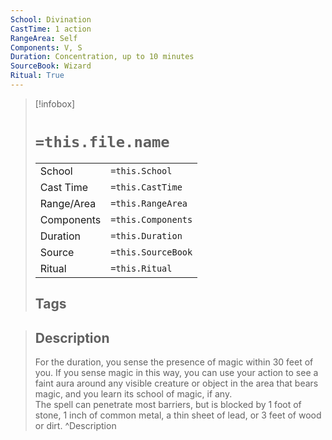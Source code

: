 ```yaml
---
School: Divination
CastTime: 1 action
RangeArea: Self
Components: V, S
Duration: Concentration, up to 10 minutes
SourceBook: Wizard
Ritual: True
---
```

> [!infobox]
>
> # `=this.file.name`
> |            |                    |
> | ---------- | ------------------ |
> | School     | `=this.School`     |
> | Cast Time  | `=this.CastTime`   |
> | Range/Area | `=this.RangeArea`  |
> | Components | `=this.Components` |
> | Duration   | `=this.Duration`   |
> | Source     | `=this.SourceBook` |
> | Ritual     | `=this.Ritual`     |
>## Tags
>

> ## Description
> For the duration, you sense the presence of magic within 30 feet of you. If you sense magic in this way, you can use your action to see a faint aura around any visible creature or object in the area that bears magic, and you learn its school of magic, if any.<br> The spell can penetrate most barriers, but is blocked by 1 foot of stone, 1 inch of common metal, a thin sheet of lead, or 3 feet of wood or dirt. 
> ^Description